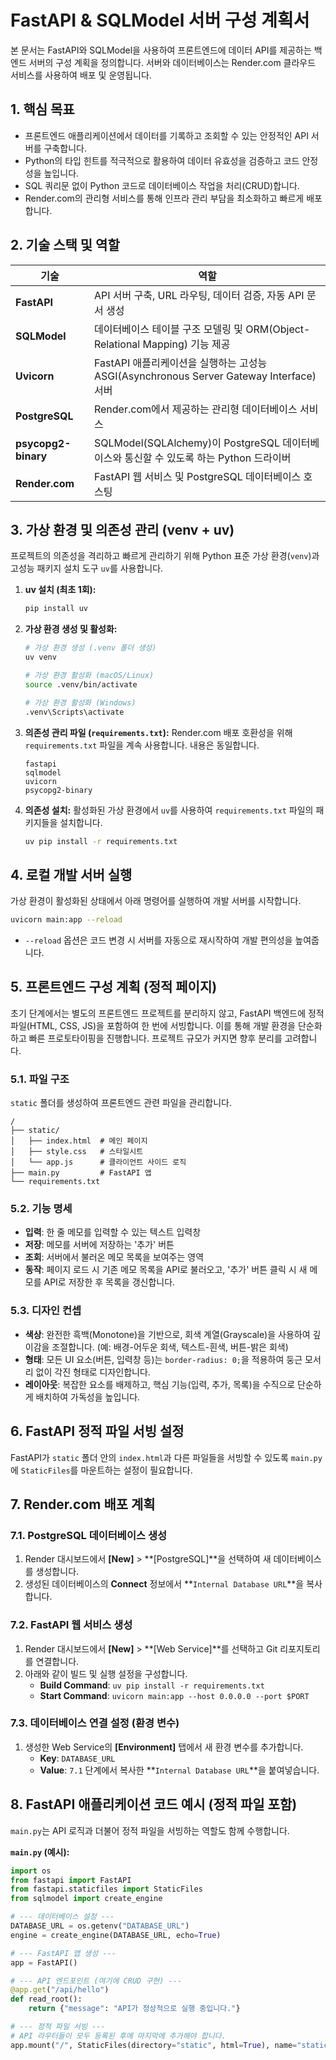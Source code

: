 # FastAPI & SQLModel 서버 구성 계획서

본 문서는 FastAPI와 SQLModel을 사용하여 프론트엔드에 데이터 API를 제공하는 백엔드 서버의 구성 계획을 정의합니다. 서버와 데이터베이스는 Render.com 클라우드 서비스를 사용하여 배포 및 운영됩니다.

## 1. 핵심 목표

- 프론트엔드 애플리케이션에서 데이터를 기록하고 조회할 수 있는 안정적인 API 서버를 구축합니다.
- Python의 타입 힌트를 적극적으로 활용하여 데이터 유효성을 검증하고 코드 안정성을 높입니다.
- SQL 쿼리문 없이 Python 코드로 데이터베이스 작업을 처리(CRUD)합니다.
- Render.com의 관리형 서비스를 통해 인프라 관리 부담을 최소화하고 빠르게 배포합니다.

## 2. 기술 스택 및 역할

| 기술            | 역할                                                                                             |
| --------------- | ------------------------------------------------------------------------------------------------ |
| **FastAPI**     | API 서버 구축, URL 라우팅, 데이터 검증, 자동 API 문서 생성                                       |
| **SQLModel**    | 데이터베이스 테이블 구조 모델링 및 ORM(Object-Relational Mapping) 기능 제공                      |
| **Uvicorn**     | FastAPI 애플리케이션을 실행하는 고성능 ASGI(Asynchronous Server Gateway Interface) 서버            |
| **PostgreSQL**  | Render.com에서 제공하는 관리형 데이터베이스 서비스                                               |
| **psycopg2-binary** | SQLModel(SQLAlchemy)이 PostgreSQL 데이터베이스와 통신할 수 있도록 하는 Python 드라이버         |
| **Render.com**  | FastAPI 웹 서비스 및 PostgreSQL 데이터베이스 호스팅                                              |

## 3. 가상 환경 및 의존성 관리 (venv + uv)

프로젝트의 의존성을 격리하고 빠르게 관리하기 위해 Python 표준 가상 환경(`venv`)과 고성능 패키지 설치 도구 `uv`를 사용합니다.

1.  **uv 설치 (최초 1회):**
    ```bash
    pip install uv
    ```

2.  **가상 환경 생성 및 활성화:**
    ```bash
    # 가상 환경 생성 (.venv 폴더 생성)
    uv venv

    # 가상 환경 활성화 (macOS/Linux)
    source .venv/bin/activate

    # 가상 환경 활성화 (Windows)
    .venv\Scripts\activate
    ```

3.  **의존성 관리 파일 (`requirements.txt`):**
    Render.com 배포 호환성을 위해 `requirements.txt` 파일을 계속 사용합니다. 내용은 동일합니다.
    ```
    fastapi
    sqlmodel
    uvicorn
    psycopg2-binary
    ```

4.  **의존성 설치:**
    활성화된 가상 환경에서 `uv`를 사용하여 `requirements.txt` 파일의 패키지들을 설치합니다.
    ```bash
    uv pip install -r requirements.txt
    ```

## 4. 로컬 개발 서버 실행

가상 환경이 활성화된 상태에서 아래 명령어를 실행하여 개발 서버를 시작합니다.

```bash
uvicorn main:app --reload
```
- `--reload` 옵션은 코드 변경 시 서버를 자동으로 재시작하여 개발 편의성을 높여줍니다.

## 5. 프론트엔드 구성 계획 (정적 페이지)

초기 단계에서는 별도의 프론트엔드 프로젝트를 분리하지 않고, FastAPI 백엔드에 정적 파일(HTML, CSS, JS)을 포함하여 한 번에 서빙합니다. 이를 통해 개발 환경을 단순화하고 빠른 프로토타이핑을 진행합니다. 프로젝트 규모가 커지면 향후 분리를 고려합니다.

### 5.1. 파일 구조

`static` 폴더를 생성하여 프론트엔드 관련 파일을 관리합니다.

```
/
├── static/
│   ├── index.html  # 메인 페이지
│   ├── style.css   # 스타일시트
│   └── app.js      # 클라이언트 사이드 로직
├── main.py         # FastAPI 앱
└── requirements.txt
```

### 5.2. 기능 명세

- **입력**: 한 줄 메모를 입력할 수 있는 텍스트 입력창
- **저장**: 메모를 서버에 저장하는 '추가' 버튼
- **조회**: 서버에서 불러온 메모 목록을 보여주는 영역
- **동작**: 페이지 로드 시 기존 메모 목록을 API로 불러오고, '추가' 버튼 클릭 시 새 메모를 API로 저장한 후 목록을 갱신합니다.

### 5.3. 디자인 컨셉

- **색상**: 완전한 흑백(Monotone)을 기반으로, 회색 계열(Grayscale)을 사용하여 깊이감을 조절합니다. (예: 배경-어두운 회색, 텍스트-흰색, 버튼-밝은 회색)
- **형태**: 모든 UI 요소(버튼, 입력창 등)는 `border-radius: 0;`을 적용하여 둥근 모서리 없이 각진 형태로 디자인합니다.
- **레이아웃**: 복잡한 요소를 배제하고, 핵심 기능(입력, 추가, 목록)을 수직으로 단순하게 배치하여 가독성을 높입니다.

## 6. FastAPI 정적 파일 서빙 설정

FastAPI가 `static` 폴더 안의 `index.html`과 다른 파일들을 서빙할 수 있도록 `main.py`에 `StaticFiles`를 마운트하는 설정이 필요합니다.

## 7. Render.com 배포 계획

### 7.1. PostgreSQL 데이터베이스 생성

1.  Render 대시보드에서 **[New]** > **[PostgreSQL]**을 선택하여 새 데이터베이스를 생성합니다.
2.  생성된 데이터베이스의 **Connect** 정보에서 **`Internal Database URL`**을 복사합니다.

### 7.2. FastAPI 웹 서비스 생성

1.  Render 대시보드에서 **[New]** > **[Web Service]**를 선택하고 Git 리포지토리를 연결합니다.
2.  아래와 같이 빌드 및 실행 설정을 구성합니다.
    -   **Build Command**: `uv pip install -r requirements.txt`
    -   **Start Command**: `uvicorn main:app --host 0.0.0.0 --port $PORT`

### 7.3. 데이터베이스 연결 설정 (환경 변수)

1.  생성한 Web Service의 **[Environment]** 탭에서 새 환경 변수를 추가합니다.
    -   **Key**: `DATABASE_URL`
    -   **Value**: `7.1` 단계에서 복사한 **`Internal Database URL`**을 붙여넣습니다.

## 8. FastAPI 애플리케이션 코드 예시 (정적 파일 포함)

`main.py`는 API 로직과 더불어 정적 파일을 서빙하는 역할도 함께 수행합니다.

**`main.py` (예시):**
```python
import os
from fastapi import FastAPI
from fastapi.staticfiles import StaticFiles
from sqlmodel import create_engine

# --- 데이터베이스 설정 ---
DATABASE_URL = os.getenv("DATABASE_URL")
engine = create_engine(DATABASE_URL, echo=True)

# --- FastAPI 앱 생성 ---
app = FastAPI()

# --- API 엔드포인트 (여기에 CRUD 구현) ---
@app.get("/api/hello")
def read_root():
    return {"message": "API가 정상적으로 실행 중입니다."}

# --- 정적 파일 서빙 ---
# API 라우터들이 모두 등록된 후에 마지막에 추가해야 합니다.
app.mount("/", StaticFiles(directory="static", html=True), name="static")
```
